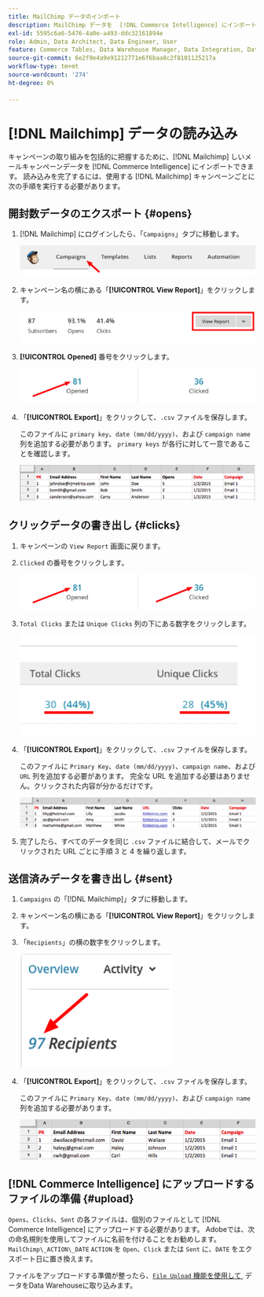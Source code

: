 ```yaml
---
title: MailChimp データのインポート
description: MailChimp データを  [!DNL Commerce Intelligence] にインポートする方法を説明します。
exl-id: 5595c6a6-5476-4a0e-a493-ddc32161894e
role: Admin, Data Architect, Data Engineer, User
feature: Commerce Tables, Data Warehouse Manager, Data Integration, Data Import/Export
source-git-commit: 6e2f9e4a9e91212771e6f6baa8c2f8101125217a
workflow-type: tm+mt
source-wordcount: '274'
ht-degree: 0%

---
```


# [!DNL Mailchimp] データの読み込み

キャンペーンの取り組みを包括的に把握するために、[!DNL Mailchimp] しいメールキャンペーンデータを [!DNL Commerce Intelligence] にインポートできます。 読み込みを完了するには、使用する [!DNL Mailchimp] キャンペーンごとに次の手順を実行する必要があります。

## 開封数データのエクスポート {#opens}

1. [!DNL Mailchimp] にログインしたら、「`Campaigns`」タブに移動します。

   ![mailchimp 1 の読み込み &#x200B;](../../../assets/import-mailchimp-1.png)

1. キャンペーン名の横にある「**[!UICONTROL View Report]**」をクリックします。

   ![mailchimp 2 を読み込みます &#x200B;](../../../assets/import-mailchimp-2.png)

1. **[!UICONTROL Opened]** 番号をクリックします。

   ![mailchimp 3 を読み込みます &#x200B;](../../../assets/import-mailchimp-3.png)

1. 「**[!UICONTROL Export]**」をクリックして、`.csv` ファイルを保存します。

   このファイルに `primary key`、`date (mm/dd/yyyy)`、および `campaign name` 列を追加する必要があります。 `primary keys` が各行に対して一意であることを確認します。

   ![mailchimp 4 を読み込む &#x200B;](../../../assets/import-mailchimp-4.png)

## クリックデータの書き出し {#clicks}

1. キャンペーンの `View Report` 画面に戻ります。

1. `Clicked` の番号をクリックします。

   ![mailchimp 5 をインポート &#x200B;](../../../assets/import-mailchimp-5.png)

1. `Total Clicks` または `Unique Clicks` 列の下にある数字をクリックします。

   ![mailchimp 6 をインポート &#x200B;](../../../assets/import-mailchimp-6.png)

1. 「**[!UICONTROL Export]**」をクリックして、`.csv` ファイルを保存します。

   このファイルに `Primary Key`、`date (mm/dd/yyyy)`、`campaign name`、および `URL` 列を追加する必要があります。 完全な URL を追加する必要はありません。クリックされた内容が分かるだけです。

   ![mailchimp 7 をインポート &#x200B;](../../../assets/import-mailchimp-7.png)

1. 完了したら、すべてのデータを同じ `.csv` ファイルに結合して、メールでクリックされた URL ごとに手順 3 と 4 を繰り返します。

## 送信済みデータを書き出し {#sent}

1. `Campaigns` の「[!DNL Mailchimp]」タブに移動します。

1. キャンペーン名の横にある「**[!UICONTROL View Report]**」をクリックします。

1. 「`Recipients`」の横の数字をクリックします。

   ![mailchimp 8 をインポート &#x200B;](../../../assets/import-mailchimp-8.png)

1. 「**[!UICONTROL Export]**」をクリックして、`.csv` ファイルを保存します。

   このファイルに `Primary Key`、`date (mm/dd/yyyy)`、および `campaign name` 列を追加する必要があります。

   ![mailchimp 9 をインポート &#x200B;](../../../assets/import-mailchimp-9.png)

## [!DNL Commerce Intelligence] にアップロードするファイルの準備 {#upload}

`Opens`、`Clicks`、`Sent` の各ファイルは、個別のファイルとして [!DNL Commerce Intelligence] にアップロードする必要があります。 Adobeでは、次の命名規則を使用してファイルに名前を付けることをお勧めします。`MailChimp\_ACTION\_DATE` `ACTION` を `Open`、`Click` または `Sent` に、`DATE` をエクスポート日に置き換えます。

ファイルをアップロードする準備が整ったら、[`File Upload` 機能を使用して &#x200B;](../connecting-data/using-file-uploader.md) データをData Warehouseに取り込みます。

